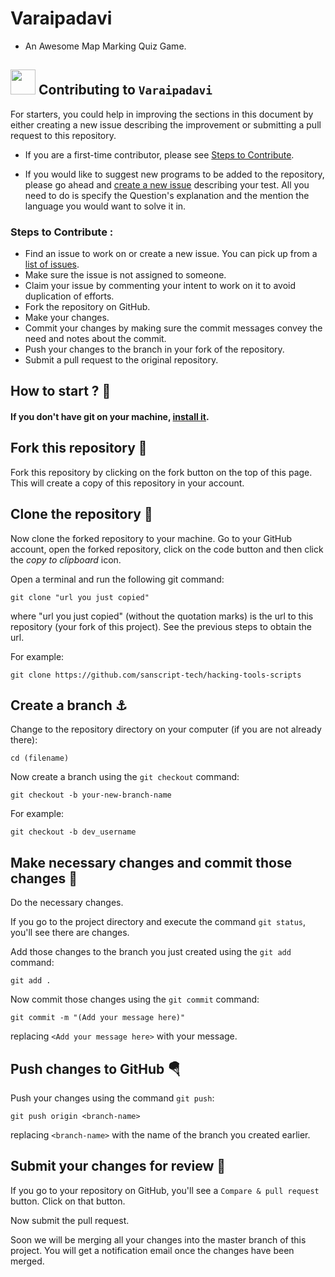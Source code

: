 # Varaipadavi

* An Awesome Map Marking Quiz Game.

## <img src="https://cdn.svgporn.com/logos/uservoice.svg" height="40"> Contributing to `Varaipadavi`


For starters, you could help in improving the sections in this document by either creating a new issue describing the improvement or submitting a pull request to this repository. 

* If you are a first-time contributor, please see [Steps to Contribute](#steps-to-contribute).

* If you would like to suggest new programs to be added to the repository, please go ahead and [create a new issue](https://github.com/kanimaitech/Varaipadavi/issues/new?assignees=&labels=hacktoberfest%2C+good+first+issue) describing your test. All you need to do is specify the Question's explanation and the mention the language you would want to solve it in.

  

### Steps to Contribute :

* Find an issue to work on or create a new issue. You can pick up from a [list of issues](https://github.com/kanimaitech/Varaipadavi/issues).
* Make sure the issue is not assigned to someone.
* Claim your issue by commenting your intent to work on it to avoid duplication of efforts. 
* Fork the repository on GitHub.
* Make your changes.
* Commit your changes by making sure the commit messages convey the need and notes about the commit.
* Push your changes to the branch in your fork of the repository.
* Submit a pull request to the original repository.

## How to start ? 🎪

#### If you don't have git on your machine, [install it](https://help.github.com/articles/set-up-git/).

## Fork this repository 🚀

Fork this repository by clicking on the fork button on the top of this page.
This will create a copy of this repository in your account.

## Clone the repository 🏁

Now clone the forked repository to your machine. Go to your GitHub account, open the forked repository, click on the code button and then click the _copy to clipboard_ icon.

Open a terminal and run the following git command:

```
git clone "url you just copied"
```

where "url you just copied" (without the quotation marks) is the url to this repository (your fork of this project). See the previous steps to obtain the url.


For example:

```
git clone https://github.com/sanscript-tech/hacking-tools-scripts
```

## Create a branch ⚓

Change to the repository directory on your computer (if you are not already there):

```
cd (filename)
```

Now create a branch using the `git checkout` command:

```
git checkout -b your-new-branch-name
```

For example:

```
git checkout -b dev_username
```

## Make necessary changes and commit those changes 🚏

Do the necessary changes.

If you go to the project directory and execute the command `git status`, you'll see there are changes.

Add those changes to the branch you just created using the `git add` command:

```
git add .
```

Now commit those changes using the `git commit` command:

```
git commit -m "(Add your message here)"
```

replacing `<Add your message here>` with your message.

## Push changes to GitHub 🪂

Push your changes using the command `git push`:

```
git push origin <branch-name>
```

replacing `<branch-name>` with the name of the branch you created earlier.

## Submit your changes for review 🚩

If you go to your repository on GitHub, you'll see a `Compare & pull request` button. Click on that button.

Now submit the pull request.

Soon we will be merging all your changes into the master branch of this project. You will get a notification email once the changes have been merged.
